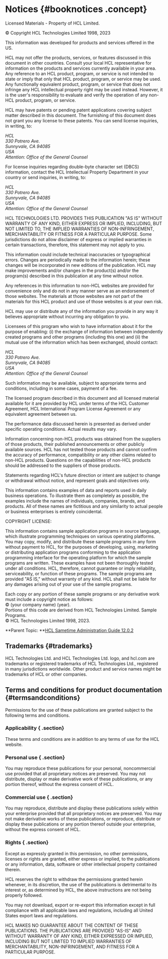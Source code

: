 # Notices {#booknotices .concept}

Licensed Materials - Property of HCL Limited.

© Copyright HCL Technologies Limited 1998, 2023

This information was developed for products and services offered in the US.

HCL may not offer the products, services, or features discussed in this document in other countries. Consult your local HCL representative for information on the products and services currently available in your area. Any reference to an HCL product, program, or service is not intended to state or imply that only that HCL product, program, or service may be used. Any functionally equivalent product, program, or service that does not infringe any HCL intellectual property right may be used instead. However, it is the user's responsibility to evaluate and verify the operation of any non-HCL product, program, or service.

HCL may have patents or pending patent applications covering subject matter described in this document. The furnishing of this document does not grant you any license to these patents. You can send license inquiries, in writing, to:

*HCL  
 330 Potrero Ave.  
 Sunnyvale, CA 94085  
 USA  
 Attention: Office of the General Counsel*

For license inquiries regarding double-byte character set \(DBCS\) information, contact the HCL Intellectual Property Department in your country or send inquiries, in writing, to:

*HCL  
 330 Potrero Ave.  
 Sunnyvale, CA 94085  
 USA  
 Attention: Office of the General Counsel*

HCL TECHNOLOGIES LTD. PROVIDES THIS PUBLICATION "AS IS" WITHOUT WARRANTY OF ANY KIND, EITHER EXPRESS OR IMPLIED, INCLUDING, BUT NOT LIMITED TO, THE IMPLIED WARRANTIES OF NON-INFRINGEMENT, MERCHANTABILITY OR FITNESS FOR A PARTICULAR PURPOSE. Some jurisdictions do not allow disclaimer of express or implied warranties in certain transactions, therefore, this statement may not apply to you.

This information could include technical inaccuracies or typographical errors. Changes are periodically made to the information herein; these changes will be incorporated in new editions of the publication. HCL may make improvements and/or changes in the product\(s\) and/or the program\(s\) described in this publication at any time without notice.

Any references in this information to non-HCL websites are provided for convenience only and do not in any manner serve as an endorsement of those websites. The materials at those websites are not part of the materials for this HCL product and use of those websites is at your own risk.

HCL may use or distribute any of the information you provide in any way it believes appropriate without incurring any obligation to you.

Licensees of this program who wish to have information about it for the purpose of enabling: \(i\) the exchange of information between independently created programs and other programs \(including this one\) and \(ii\) the mutual use of the information which has been exchanged, should contact:

*HCL  
 330 Potrero Ave.  
 Sunnyvale, CA 94085  
 USA  
 Attention: Office of the General Counsel*

Such information may be available, subject to appropriate terms and conditions, including in some cases, payment of a fee.

The licensed program described in this document and all licensed material available for it are provided by HCL under terms of the HCL Customer Agreement, HCL International Program License Agreement or any equivalent agreement between us.

The performance data discussed herein is presented as derived under specific operating conditions. Actual results may vary.

Information concerning non-HCL products was obtained from the suppliers of those products, their published announcements or other publicly available sources. HCL has not tested those products and cannot confirm the accuracy of performance, compatibility or any other claims related to non-HCL products. Questions on the capabilities of non-HCL products should be addressed to the suppliers of those products.

Statements regarding HCL's future direction or intent are subject to change or withdrawal without notice, and represent goals and objectives only.

This information contains examples of data and reports used in daily business operations. To illustrate them as completely as possible, the examples include the names of individuals, companies, brands, and products. All of these names are fictitious and any similarity to actual people or business enterprises is entirely coincidental.

COPYRIGHT LICENSE:

This information contains sample application programs in source language, which illustrate programming techniques on various operating platforms. You may copy, modify, and distribute these sample programs in any form without payment to HCL, for the purposes of developing, using, marketing or distributing application programs conforming to the application programming interface for the operating platform for which the sample programs are written. These examples have not been thoroughly tested under all conditions. HCL, therefore, cannot guarantee or imply reliability, serviceability, or function of these programs. The sample programs are provided "AS IS," without warranty of any kind. HCL shall not be liable for any damages arising out of your use of the sample programs.

Each copy or any portion of these sample programs or any derivative work must include a copyright notice as follows:   
 © \(your company name\) \(year\).   
 Portions of this code are derived from HCL Technologies Limited. Sample Programs.   
 © HCL Technologies Limited 1998, 2023.

**Parent Topic:  **[HCL Sametime Administration Guide 12.0.2](administrator_doc.md)

## Trademarks {#trademarks}

HCL Technologies Ltd. and HCL Technologies Ltd. logo, and hcl.com are trademarks or registered trademarks of HCL Technologies Ltd., registered in many jurisdictions worldwide. Other product and service names might be trademarks of HCL or other companies.

## Terms and conditions for product documentation {#termsandconditions}

Permissions for the use of these publications are granted subject to the following terms and conditions.

### Applicability { .section}

These terms and conditions are in addition to any terms of use for the HCL website.

### Personal use { .section}

You may reproduce these publications for your personal, noncommercial use provided that all proprietary notices are preserved. You may not distribute, display or make derivative work of these publications, or any portion thereof, without the express consent of HCL.

### Commercial use { .section}

You may reproduce, distribute and display these publications solely within your enterprise provided that all proprietary notices are preserved. You may not make derivative works of these publications, or reproduce, distribute or display these publications or any portion thereof outside your enterprise, without the express consent of HCL.

### Rights { .section}

Except as expressly granted in this permission, no other permissions, licenses or rights are granted, either express or implied, to the publications or any information, data, software or other intellectual property contained therein.

HCL reserves the right to withdraw the permissions granted herein whenever, in its discretion, the use of the publications is detrimental to its interest or, as determined by HCL, the above instructions are not being properly followed.

You may not download, export or re-export this information except in full compliance with all applicable laws and regulations, including all United States export laws and regulations.

HCL MAKES NO GUARANTEE ABOUT THE CONTENT OF THESE PUBLICATIONS. THE PUBLICATIONS ARE PROVIDED "AS-IS" AND WITHOUT WARRANTY OF ANY KIND, EITHER EXPRESSED OR IMPLIED, INCLUDING BUT NOT LIMITED TO IMPLIED WARRANTIES OF MERCHANTABILITY, NON-INFRINGEMENT, AND FITNESS FOR A PARTICULAR PURPOSE.


